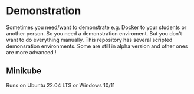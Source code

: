 # Demonstration

Sometimes you need/want to demonstrate e.g. Docker to your students or another person. 
So you need a demonstration enviroment. But you don't want to do everything manually. 
This repository has several scripted demonsration environments. 
Some are still in alpha version and other ones are more advanced !

## Minikube

Runs on Ubuntu 22.04 LTS or Windows 10/11 

